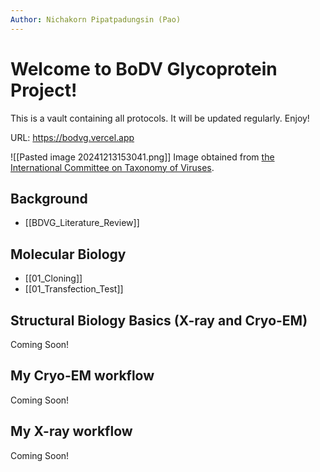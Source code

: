 ```yaml
---
Author: Nichakorn Pipatpadungsin (Pao)
---
```


# Welcome to BoDV Glycoprotein Project!

This is a vault containing all protocols. It will be updated regularly. Enjoy!

URL: https://bodvg.vercel.app

![[Pasted image 20241213153041.png]]
Image obtained from [the International Committee on Taxonomy of Viruses](https://ictv.global/report/chapter/bornaviridae/bornaviridae/orthobornavirus).
## Background

- [[BDVG_Literature_Review]]
## Molecular Biology

- [[01_Cloning]]
- [[01_Transfection_Test]]

## Structural Biology Basics (X-ray and Cryo-EM)

Coming Soon!

## My Cryo-EM workflow

Coming Soon!
## My X-ray workflow

Coming Soon!